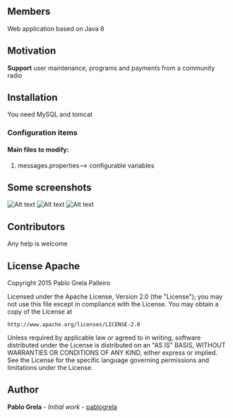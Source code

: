 ## Members

Web application based on Java 8

## Motivation

**Support** user maintenance, programs and payments from a community radio

## Installation

You need MySQL and tomcat

### Configuration items

#### Main files to modify:
1. messages.properties--> configurable variables


## Some screenshots
![Alt text](https://cloud.githubusercontent.com/assets/11063006/21262356/38bfa76e-c391-11e6-8e78-e38d82c6c444.png "CUACFM home")
![Alt text](https://cloud.githubusercontent.com/assets/11063006/21262879/f79a32a6-c393-11e6-8870-ba243fa1c29b.png "Users")
![Alt text](https://cloud.githubusercontent.com/assets/11063006/21262908/13a7224c-c394-11e6-988d-2f03371529b0.png "Info user")

## Contributors

Any help is welcome


## License Apache
 
   Copyright 2015 Pablo Grela Palleiro

Licensed under the Apache License, Version 2.0 (the "License");
you may not use this file except in compliance with the License.
You may obtain a copy of the License at

    http://www.apache.org/licenses/LICENSE-2.0

Unless required by applicable law or agreed to in writing, software
distributed under the License is distributed on an "AS IS" BASIS,
WITHOUT WARRANTIES OR CONDITIONS OF ANY KIND, either express or implied.
See the License for the specific language governing permissions and
limitations under the License.
 
## Author
**Pablo Grela** - *Initial work* - [pablogrela](https://github.com/pablogrela)
